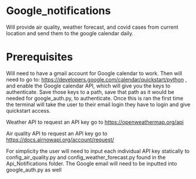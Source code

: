 # Google_notifications
Will provide air quality, weather forecast, and covid cases from current location and send them to the google calendar daily.


# Prerequisites
Will need to have a gmail account for Google calendar to work. Then will need to go to: https://developers.google.com/calendar/quickstart/python , and enable the Google calendar API, which will give you the keys to authenticate. Save those keys to a path, save that path as it would be needed for google_auth.py, to authenticate. Once this is ran the first time the terminal will take the user to their email login they have to login and give quickstart access.

Weather API to request an API key go to https://openweathermap.org/api

Air quality API to request an API key go to https://docs.airnowapi.org/account/request/

For simplicity the user will need to input each individual API key statically to config_air_quality.py and config_weather_forecast.py found in the Api_Notifications folder. The Google email will need to be inputted into google_auth.py as well
